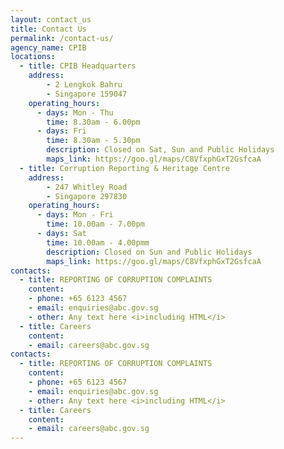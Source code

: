 ```yaml
---
layout: contact_us
title: Contact Us
permalink: /contact-us/
agency_name: CPIB
locations:
  - title: CPIB Headquarters
    address:
        - 2 Lengkok Bahru
        - Singapore 159047
    operating_hours:
      - days: Mon - Thu
        time: 8.30am - 6.00pm
      - days: Fri
        time: 8.30am - 5.30pm
        description: Closed on Sat, Sun and Public Holidays
        maps_link: https://goo.gl/maps/C8VfxphGxT2GsfcaA
  - title: Corruption Reporting & Heritage Centre
    address:
        - 247 Whitley Road
        - Singapore 297830
    operating_hours:
      - days: Mon - Fri
        time: 10.00am - 7.00pm
      - days: Sat
        time: 10.00am - 4.00pmm
        description: Closed on Sun and Public Holidays
        maps_link: https://goo.gl/maps/C8VfxphGxT2GsfcaA
contacts:
  - title: REPORTING OF CORRUPTION COMPLAINTS
    content:
    - phone: +65 6123 4567
    - email: enquiries@abc.gov.sg
    - other: Any text here <i>including HTML</i>
  - title: Careers
    content:
    - email: careers@abc.gov.sg
contacts:
  - title: REPORTING OF CORRUPTION COMPLAINTS
    content:
    - phone: +65 6123 4567
    - email: enquiries@abc.gov.sg
    - other: Any text here <i>including HTML</i>
  - title: Careers
    content:
    - email: careers@abc.gov.sg
---
```

